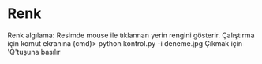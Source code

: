 # Renk

Renk algılama:
Resimde mouse ile tıklannan yerin rengini gösterir.
Çalıştırma için komut ekranına (cmd)> python kontrol.py -i deneme.jpg
Çıkmak için 'Q'tuşuna basılır

